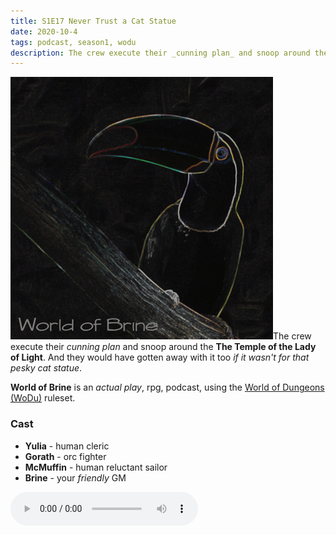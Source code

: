 ```yaml
---
title: S1E17 Never Trust a Cat Statue
date: 2020-10-4
tags: podcast, season1, wodu
description: The crew execute their _cunning plan_ and snoop around the **The Temple of the Lady of Light**. And they would have gotten away with it too _if it wasn't for that pesky cat statue_.
---
```


![thumb](assets/images/season1/image.png)The crew execute their _cunning plan_ and snoop around the **The Temple of the Lady of Light**. And they would have gotten away with it too _if it wasn't for that pesky cat statue_.

**World of Brine** is an _actual play_, rpg, podcast, using the [World of Dungeons (WoDu)](http://www.onesevendesign.com/dw/world_of_dungeons_1979.pdf) ruleset.

<break>

### Cast
- **Yulia** - human cleric
- **Gorath** - orc fighter
- **McMuffin** - human reluctant sailor
- **Brine** - your _friendly_ GM

<audio controls src="https://archive.org/download/s1e9-cloud_city/s1e17-never_trust_a_cat_statue.mp3"></audio>
